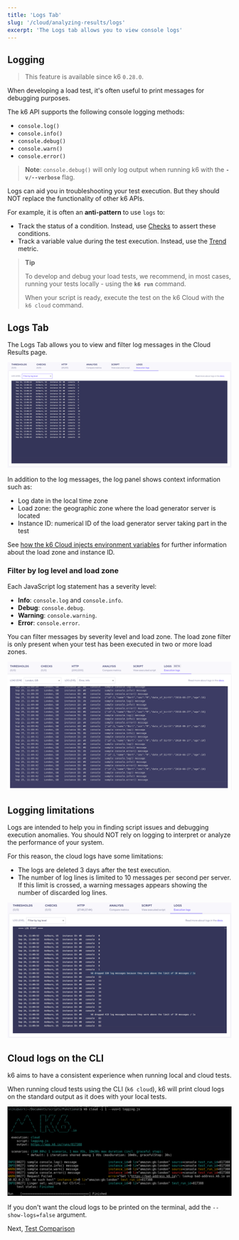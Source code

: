 ```yaml
---
title: 'Logs Tab'
slug: '/cloud/analyzing-results/logs'
excerpt: 'The Logs tab allows you to view console logs'
---
```


## Logging

> This feature is available since k6 `0.28.0`.

When developing a load test, it's often useful to print messages for debugging purposes.

The k6 API supports the following console logging methods:

- `console.log()`
- `console.info()`
- `console.debug()`
- `console.warn()`
- `console.error()`

> **Note**: `console.debug()` will only log output when running k6 with the **`-v/--verbose`** flag.

Logs can aid you in troubleshooting your test execution. But they should NOT replace the functionality of other k6 APIs.

For example, it is often an **anti-pattern** to use `logs` to:

- Track the status of a condition. Instead, use [Checks](/javascript-api/k6/check-val-sets-tags) to assert these conditions.
- Track a variable value during the test execution. Instead, use the [Trend](/javascript-api/k6-metrics/trend) metric.

> **Tip**
>
> To develop and debug your load tests, we recommend, in most cases, running your tests locally - using the **`k6 run`** command.
>
> When your script is ready, execute the test on the k6 Cloud with the `k6 cloud` command.

## Logs Tab

The Logs Tab allows you to view and filter log messages in the Cloud Results page.

![Cloud Logs Tab](./images/11-Cloud-Logs/cloud-logs-output-messages.png)

In addition to the log messages, the log panel shows context information such as:

- Log date in the local time zone
- Load zone: the geographic zone where the load generator server is located
- Instance ID: numerical ID of the load generator server taking part in the test

See [how the k6 Cloud injects environment variables](/cloud/creating-and-running-a-test/cloud-tests-from-the-cli#environment-variables) for further information about the load zone and instance ID.

### Filter by log level and load zone

Each JavaScript log statement has a severity level:

- **Info**: `console.log` and `console.info`.
- **Debug**: `console.debug`.
- **Warning**: `console.warning`.
- **Error**: `console.error`.

You can filter messages by severity level and load zone. The load zone filter is only present when your test has been executed in two or more load zones.

![Cloud Logs Tab with Filter](./images/11-Cloud-Logs/cloud-logs-output-messages-with-filter.png)

## Logging limitations

Logs are intended to help you in finding script issues and debugging execution anomalies. You should NOT rely on logging to interpret or analyze the performance of your system.

For this reason, the cloud logs have some limitations:

- The logs are deleted 3 days after the test execution.
- The number of log lines is limited to 10 messages per second per server. If this limit is crossed, a warning messages appears showing the number of discarded log lines.

![Cloud Logs Tab Drop Message](./images/11-Cloud-Logs/cloud-logs-output-drop-messages.png)

## Cloud logs on the CLI

k6 aims to have a consistent experience when running local and cloud tests.

When running cloud tests using the CLI (`k6 cloud`), k6 will print cloud logs on the standard output as it does with your local tests.

![Cloud Logs Tab in CLI](./images/11-Cloud-Logs/cloud-logs-cli-output.png)

If you don't want the cloud logs to be printed on the terminal, add the `--show-logs=false` argument.

Next, [Test Comparison](/cloud/analyzing-results/test-comparison)
